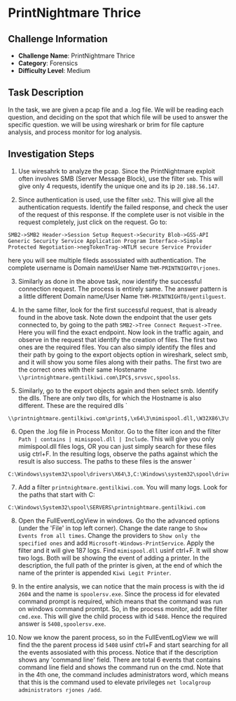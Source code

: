 # PrintNightmare Thrice

## Challenge Information
- **Challenge Name**: PrintNightmare Thrice
- **Category**: Forensics
- **Difficulty Level**: Medium

## Task Description
In the task, we are given a pcap file and a .log file. We will be reading each question, and deciding on the spot that which file will be used to answer the specific question. we will be using wireshark or brim for file capture analysis, and process monitor for log analysis.

## Investigation Steps

1. Use wiresahrk to analyze the pcap. Since the PrintNightmare exploit often involves SMB (Server Message Block), use the filter `smb`. This will give only 4 requests, identify the unique one and its ip `20.188.56.147`.

2. Since authentication is used, use the filter `smb2`. This will give all the authentication requests. Identify the failed response, and check the user of the request of this response. If the complete user is not visible in the request completely, just click on the request. Go to:
```
SMB2->SMB2 Header->Session Setup Request->Security Blob->GSS-API Generic Security Service Application Program Interface->Simple Protected Negotiation->negTokenTrag->NTLM secure Service Provider
```
here you will see multiple fileds assossiated with authentication. The complete username is Domain name\User Name `THM-PRINTNIGHT0\rjones`.

3. Similarly as done in the above task, now identify the successful connection request. The process is entirely same. The answer pattern is a little different Domain name/User Name `THM-PRINTNIGHT0/gentilguest`.

4. In the same filter, look for the first successful request, that is already found in the above task. Note down the endpoint that the user gets connected to, by going to the path `SMB2->Tree Connect Request->Tree`. Here you will find the exact endpoint. Now look in the traffic again, and observe in the request that identify the creation of files. The first two ones are the required files. You can also simply identify the files and their path by going to the export objects option in wireshark, select smb, and it will show you some files along with their paths. The first two are the correct ones with their same Hostename `\\printnightmare.gentilkiwi.com\IPC$,srvsvc,spoolss`.

5. Similarly, go to the export objects again and then select smb. Identify the dlls. There are only two dlls, for which the Hostname is also different. These are the required dlls `
```
\\printnightmare.gentilkiwi.com\print$,\x64\3\mimispool.dll,\W32X86\3\mimispool.dll
````

6. Open the .log file in Process Monitor. Go to the filter icon and the filter `Path | contains | mimispool.dll | Include`. This will give you only mimispool.dll files logs, OR you can just simply search for these files usig ctrl+F. In the resulting logs, observe the paths against which the result is also success. The paths to these files is the answer `
```
C:\Windows\system32\spool\drivers\X64\3,C:\Windows\system32\spool\drivers\W32X86\3
```

7. Add a filter `printnightmare.gentilkiwi.com`. You will many logs. Look for the paths that start with C:
```
C:\Windows\System32\spool\SERVERS\printnightmare.gentilkiwi.com
```

8. Open the FullEventLogView in windows. Go tho the advanced options (under the 'File' in top left corner). Change the date range to `Show Events from all times`. Change the providers to `Show only the specified ones` and add `Microsoft-Windows-PrintService`. Apply the filter and it will give 187 logs. Find `mimispool.dll` usinf ctrl+F. It will show two logs. Both will be showing the event of adding a printer. In the description, the full path of the printer is given, at the end of which the name of the printer is appended `Kiwi Legit Printer`.

9. In the entire analysis, we can notice that the main process is with the id `2604` and the name is `spoolersv.exe`. Since the process id for elevated command prompt is required, which means that the command was run on windows command promtpt. So, in the process monitor, add the filter `cmd.exe`. This will give the child process with id `5408`. Hence the required answer is `5408,spoolersv.exe`.

10. Now we know the parent process, so in the FullEventLogView we will find the the parent process id `5408` usinf ctrl+F and start searching for all the events assosiated with this process. Notice that if the description shows any 'command line' field. There are total 6 events that contains command line field and shows the command run on the cmd. Note that in the 4th one, the command includes administrators word, which means that this is the command used to elevate privileges `net localgroup administrators rjones /add`.
